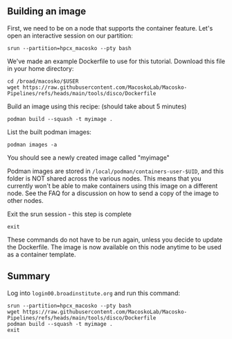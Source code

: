 Building an image
-----------------

First, we need to be on a node that supports the container feature. Let's open an interactive session on our partition:

```srun --partition=hpcx_macosko --pty bash```

We've made an example Dockerfile to use for this tutorial. Download this file in your home directory:

```
cd /broad/macosko/$USER
wget https://raw.githubusercontent.com/MacoskoLab/Macosko-Pipelines/refs/heads/main/tools/disco/Dockerfile
```

Build an image using this recipe: (should take about 5 minutes)

```podman build --squash -t myimage .```

List the built podman images:

```podman images -a```

You should see a newly created image called "myimage"

Podman images are stored in `/local/podman/containers-user-$UID`, and this folder is NOT shared across the various nodes. This means that you currently won't be able to make containers using this image on a different node. See the FAQ for a discussion on how to send a copy of the image to other nodes.

Exit the srun session - this step is complete

```exit```

These commands do not have to be run again, unless you decide to update the Dockerfile. The image is now available on this node anytime to be used as a container template.

Summary
-------
Log into `login00.broadinstitute.org` and run this command:
```
srun --partition=hpcx_macosko --pty bash
wget https://raw.githubusercontent.com/MacoskoLab/Macosko-Pipelines/refs/heads/main/tools/disco/Dockerfile
podman build --squash -t myimage .
exit
```
